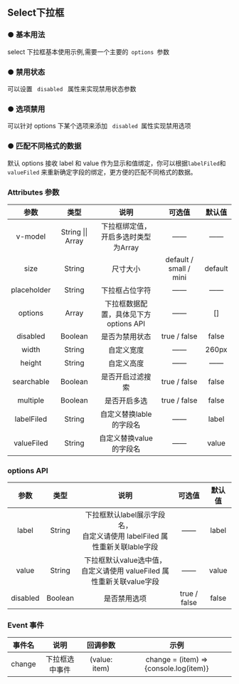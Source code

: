 <script setup>
    import demo1 from './demo1.vue' 
    import demo2 from './demo2.vue' 
    import demo3 from './demo3.vue'
    import demo4 from './demo4.vue'
    // import demo5 from './demo5.vue'
    // import demo6 from './demo6.vue'
</script>

## Select下拉框

### ● 基本用法 
<p>select 下拉框基本使用示例,需要一个主要的<code> options </code>参数</p>
<demo1/>
<k-preview compname="Select" demoname="demo1"/>

### ● 禁用状态 
<p>可以设置 <code> disabled </code> 属性来实现禁用状态参数</p>
<demo2/>
<k-preview compname="Select" demoname="demo2"/>

### ● 选项禁用 
<p>可以针对 options 下某个选项来添加 <code> disabled </code>属性实现禁用选项</p>
<demo3/>
<k-preview compname="Select" demoname="demo3"/>

### ● 匹配不同格式的数据 
<p>默认 options 接收 label 和 value 作为显示和值绑定，你可以根据<code>labelFiled</code>和<code> valueFiled</code> 来重新确定字段的绑定，更方便的匹配不同格式的数据。</p>
<demo4/>
<k-preview compname="Select" demoname="demo4"/>

### Attributes 参数

|    参数     |       类型        |                  说明                  |         可选值         | 默认值  |
| :---------: | :---------------: | :------------------------------------: | :--------------------: | :-----: |
|   v-model   | String \|\| Array |  下拉框绑定值，开启多选时类型为Array   |           ——           |   ——    |
|    size     |      String       |                尺寸大小                | default / small / mini | default |
| placeholder |      String       |             下拉框占位字符             |           ——           |   ——    |
|   options   |       Array       | 下拉框数据配置，具体见下方 options API |           ——           |   []    |
|  disabled   |      Boolean      |             是否为禁用状态             |      true / false      |  false  |
|    width    |      String       |               自定义宽度               |           ——           |  260px  |
|   height    |      String       |               自定义高度               |           ——           |   ——    |
| searchable  |      Boolean      |            是否开启过滤搜索            |      true / false      |  false  |
|  multiple   |      Boolean      |              是否开启多选              |      true / false      |  false  |
| labelFiled  |      String       |        自定义替换lable的字段名         |           ——           |  label  |
| valueFiled  |      String       |        自定义替换value的字段名         |           ——           |  value  |

### options API

|   参数   |  类型   |                             说明                             |    可选值    | 默认值 |
| :------: | :-----: | :----------------------------------------------------------: | :----------: | :----: |
|  label   | String  | 下拉框默认label展示字段名，<br />自定义请使用 labelFiled 属性重新关联lable字段 |      ——      | label  |
|  value   | String  | 下拉框默认value选中值，<br />自定义请使用 valueFiled 属性重新关联value字段 |      ——      | value  |
| disabled | Boolean |                         是否禁用选项                         | true / false | false  |

### Event 事件

| 事件名 |      说明      |   回调参数    |                 示例                  |
| :----: | :------------: | :-----------: | :-----------------------------------: |
| change | 下拉框选中事件 | (value: item) | change = (item) =>{console.log(item)} |